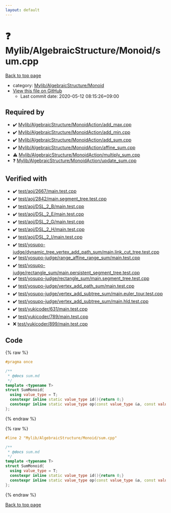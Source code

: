 ```yaml
---
layout: default
---
```


<!-- mathjax config similar to math.stackexchange -->
<script type="text/javascript" async
  src="https://cdnjs.cloudflare.com/ajax/libs/mathjax/2.7.5/MathJax.js?config=TeX-MML-AM_CHTML">
</script>
<script type="text/x-mathjax-config">
  MathJax.Hub.Config({
    TeX: { equationNumbers: { autoNumber: "AMS" }},
    tex2jax: {
      inlineMath: [ ['$','$'] ],
      processEscapes: true
    },
    "HTML-CSS": { matchFontHeight: false },
    displayAlign: "left",
    displayIndent: "2em"
  });
</script>

<script type="text/javascript" src="https://cdnjs.cloudflare.com/ajax/libs/jquery/3.4.1/jquery.min.js"></script>
<script src="https://cdn.jsdelivr.net/npm/jquery-balloon-js@1.1.2/jquery.balloon.min.js" integrity="sha256-ZEYs9VrgAeNuPvs15E39OsyOJaIkXEEt10fzxJ20+2I=" crossorigin="anonymous"></script>
<script type="text/javascript" src="../../../../assets/js/copy-button.js"></script>
<link rel="stylesheet" href="../../../../assets/css/copy-button.css" />


# :question: Mylib/AlgebraicStructure/Monoid/sum.cpp

<a href="../../../../index.html">Back to top page</a>

* category: <a href="../../../../index.html#b9ce8b1117f3871719e4d3859e7574c9">Mylib/AlgebraicStructure/Monoid</a>
* <a href="{{ site.github.repository_url }}/blob/master/Mylib/AlgebraicStructure/Monoid/sum.cpp">View this file on GitHub</a>
    - Last commit date: 2020-05-12 08:15:26+09:00




## Required by

* :heavy_check_mark: <a href="../MonoidAction/add_max.cpp.html">Mylib/AlgebraicStructure/MonoidAction/add_max.cpp</a>
* :heavy_check_mark: <a href="../MonoidAction/add_min.cpp.html">Mylib/AlgebraicStructure/MonoidAction/add_min.cpp</a>
* :heavy_check_mark: <a href="../MonoidAction/add_sum.cpp.html">Mylib/AlgebraicStructure/MonoidAction/add_sum.cpp</a>
* :heavy_check_mark: <a href="../MonoidAction/affine_sum.cpp.html">Mylib/AlgebraicStructure/MonoidAction/affine_sum.cpp</a>
* :warning: <a href="../MonoidAction/multiply_sum.cpp.html">Mylib/AlgebraicStructure/MonoidAction/multiply_sum.cpp</a>
* :question: <a href="../MonoidAction/update_sum.cpp.html">Mylib/AlgebraicStructure/MonoidAction/update_sum.cpp</a>


## Verified with

* :heavy_check_mark: <a href="../../../../verify/test/aoj/2667/main.test.cpp.html">test/aoj/2667/main.test.cpp</a>
* :heavy_check_mark: <a href="../../../../verify/test/aoj/2842/main.segment_tree.test.cpp.html">test/aoj/2842/main.segment_tree.test.cpp</a>
* :heavy_check_mark: <a href="../../../../verify/test/aoj/DSL_2_B/main.test.cpp.html">test/aoj/DSL_2_B/main.test.cpp</a>
* :heavy_check_mark: <a href="../../../../verify/test/aoj/DSL_2_E/main.test.cpp.html">test/aoj/DSL_2_E/main.test.cpp</a>
* :heavy_check_mark: <a href="../../../../verify/test/aoj/DSL_2_G/main.test.cpp.html">test/aoj/DSL_2_G/main.test.cpp</a>
* :heavy_check_mark: <a href="../../../../verify/test/aoj/DSL_2_H/main.test.cpp.html">test/aoj/DSL_2_H/main.test.cpp</a>
* :heavy_check_mark: <a href="../../../../verify/test/aoj/DSL_2_I/main.test.cpp.html">test/aoj/DSL_2_I/main.test.cpp</a>
* :heavy_check_mark: <a href="../../../../verify/test/yosupo-judge/dynamic_tree_vertex_add_path_sum/main.link_cut_tree.test.cpp.html">test/yosupo-judge/dynamic_tree_vertex_add_path_sum/main.link_cut_tree.test.cpp</a>
* :heavy_check_mark: <a href="../../../../verify/test/yosupo-judge/range_affine_range_sum/main.test.cpp.html">test/yosupo-judge/range_affine_range_sum/main.test.cpp</a>
* :heavy_check_mark: <a href="../../../../verify/test/yosupo-judge/rectangle_sum/main.persistent_segment_tree.test.cpp.html">test/yosupo-judge/rectangle_sum/main.persistent_segment_tree.test.cpp</a>
* :heavy_check_mark: <a href="../../../../verify/test/yosupo-judge/rectangle_sum/main.segment_tree.test.cpp.html">test/yosupo-judge/rectangle_sum/main.segment_tree.test.cpp</a>
* :heavy_check_mark: <a href="../../../../verify/test/yosupo-judge/vertex_add_path_sum/main.test.cpp.html">test/yosupo-judge/vertex_add_path_sum/main.test.cpp</a>
* :heavy_check_mark: <a href="../../../../verify/test/yosupo-judge/vertex_add_subtree_sum/main.euler_tour.test.cpp.html">test/yosupo-judge/vertex_add_subtree_sum/main.euler_tour.test.cpp</a>
* :heavy_check_mark: <a href="../../../../verify/test/yosupo-judge/vertex_add_subtree_sum/main.hld.test.cpp.html">test/yosupo-judge/vertex_add_subtree_sum/main.hld.test.cpp</a>
* :heavy_check_mark: <a href="../../../../verify/test/yukicoder/631/main.test.cpp.html">test/yukicoder/631/main.test.cpp</a>
* :heavy_check_mark: <a href="../../../../verify/test/yukicoder/789/main.test.cpp.html">test/yukicoder/789/main.test.cpp</a>
* :x: <a href="../../../../verify/test/yukicoder/899/main.test.cpp.html">test/yukicoder/899/main.test.cpp</a>


## Code

<a id="unbundled"></a>
{% raw %}
```cpp
#pragma once

/**
 * @docs sum.md
 */
template <typename T>
struct SumMonoid{
  using value_type = T;
  constexpr inline static value_type id(){return 0;}
  constexpr inline static value_type op(const value_type &a, const value_type &b){return a + b;}
};

```
{% endraw %}

<a id="bundled"></a>
{% raw %}
```cpp
#line 2 "Mylib/AlgebraicStructure/Monoid/sum.cpp"

/**
 * @docs sum.md
 */
template <typename T>
struct SumMonoid{
  using value_type = T;
  constexpr inline static value_type id(){return 0;}
  constexpr inline static value_type op(const value_type &a, const value_type &b){return a + b;}
};

```
{% endraw %}

<a href="../../../../index.html">Back to top page</a>

